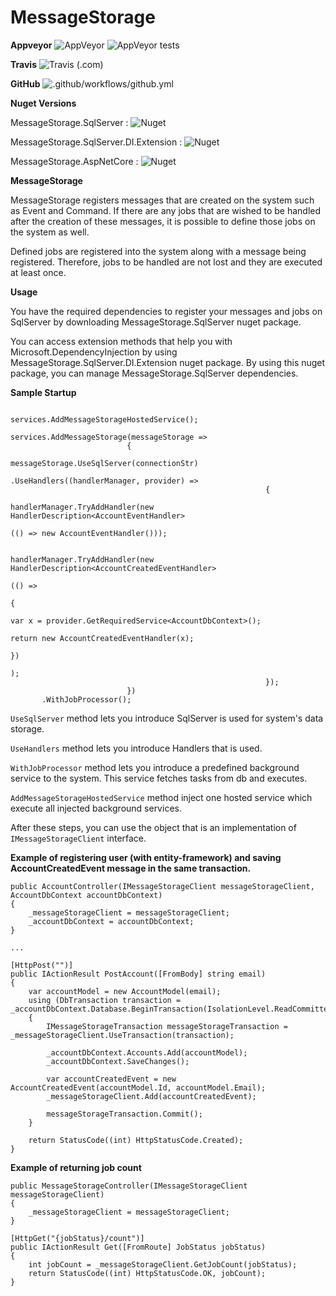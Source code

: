 # MessageStorage

**Appveyor**
![AppVeyor](https://img.shields.io/appveyor/ci/ademcatamak/messagestorage/master.svg) ![AppVeyor tests](https://img.shields.io/appveyor/tests/ademcatamak/messagestorage/master.svg)

**Travis**
![Travis (.com)](https://travis-ci.com/AdemCatamak/MessageStorage.svg?branch=master)

**GitHub**
![.github/workflows/github.yml](https://github.com/AdemCatamak/MessageStorage/workflows/.github/workflows/github.yml/badge.svg?branch=master)

**Nuget Versions**

MessageStorage.SqlServer : ![Nuget](https://img.shields.io/nuget/v/MessageStorage.SqlServer.svg)

MessageStorage.SqlServer.DI.Extension : ![Nuget](https://img.shields.io/nuget/v/MessageStorage.SqlServer.DI.Extension.svg)

MessageStorage.AspNetCore : ![Nuget](https://img.shields.io/nuget/v/MessageStorage.AspNetCore.svg)

**MessageStorage**

MessageStorage registers messages that are created on the system such as Event and Command. If there are any jobs that are wished to be handled after the creation of these messages, it is possible to define those jobs on the system as well.

Defined jobs are registered into the system along with a message being registered. Therefore, jobs to be handled are not lost and they are executed at least once.

 **Usage**
 
You have the required dependencies to register your messages and jobs on SqlServer by downloading MessageStorage.SqlServer nuget package.
 
You can access extension methods that help you with Microsoft.DependencyInjection by using MessageStorage.SqlServer.DI.Extension nuget package. By using this nuget package, you can manage MessageStorage.SqlServer dependencies.
 
 **Sample Startup** 
 

 ```

services.AddMessageStorageHostedService();

services.AddMessageStorage(messageStorage =>
                           {
                               messageStorage.UseSqlServer(connectionStr)
                                             .UseHandlers((handlerManager, provider) =>
                                                          {
                                                              handlerManager.TryAddHandler(new HandlerDescription<AccountEventHandler>
                                                                                               (() => new AccountEventHandler()));

                                                              handlerManager.TryAddHandler(new HandlerDescription<AccountCreatedEventHandler>
                                                                                               (() =>
                                                                                                {
                                                                                                    var x = provider.GetRequiredService<AccountDbContext>();
                                                                                                    return new AccountCreatedEventHandler(x);
                                                                                                })
                                                                                          );
                                                          });
                           })
        .WithJobProcessor();

 ```


`UseSqlServer` method lets you introduce SqlServer is used for system's data storage.

`UseHandlers` method lets you introduce Handlers that is used.

`WithJobProcessor` method lets you introduce a predefined background service to the system. This service fetches tasks from db and executes.

`AddMessageStorageHostedService` method inject one hosted service which execute all injected background services.


After these steps, you can use the object that is an implementation of `IMessageStorageClient` interface.

__Example of registering user (with entity-framework) and saving AccountCreatedEvent message in the same transaction.__

```
public AccountController(IMessageStorageClient messageStorageClient, AccountDbContext accountDbContext)
{
    _messageStorageClient = messageStorageClient;
    _accountDbContext = accountDbContext;
}

...

[HttpPost("")]
public IActionResult PostAccount([FromBody] string email)
{
    var accountModel = new AccountModel(email);
    using (DbTransaction transaction = _accountDbContext.Database.BeginTransaction(IsolationLevel.ReadCommitted).GetDbTransaction())
    {
        IMessageStorageTransaction messageStorageTransaction = _messageStorageClient.UseTransaction(transaction);

        _accountDbContext.Accounts.Add(accountModel);
        _accountDbContext.SaveChanges();

        var accountCreatedEvent = new AccountCreatedEvent(accountModel.Id, accountModel.Email);
        _messageStorageClient.Add(accountCreatedEvent);

        messageStorageTransaction.Commit();
    }

    return StatusCode((int) HttpStatusCode.Created);
}
```

__Example of returning job count__

```
public MessageStorageController(IMessageStorageClient messageStorageClient)
{
    _messageStorageClient = messageStorageClient;
}

[HttpGet("{jobStatus}/count")]
public IActionResult Get([FromRoute] JobStatus jobStatus)
{
    int jobCount = _messageStorageClient.GetJobCount(jobStatus);
    return StatusCode((int) HttpStatusCode.OK, jobCount);
}
```

